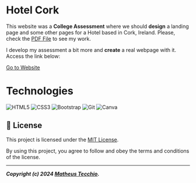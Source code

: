 # Hotel Cork

This website was a **College Assessment** where we should **design** a landing page and some other pages for a Hotel
based in Cork, Ireland. Please, check the [PDF File](docs/hotel-cork-design.pdf) to see my work.

I develop my assessment a bit more and **create** a real webpage with it. Access the link below:

[Go to Website](https://matheustecchio.github.io/hotel-cork/)

# Technologies
![HTML5](https://img.shields.io/badge/html5-%23E34F26.svg?style=for-the-badge&logo=html5&logoColor=white)
![CSS3](https://img.shields.io/badge/css3-%231572B6.svg?style=for-the-badge&logo=css3&logoColor=white)
![Bootstrap](https://img.shields.io/badge/bootstrap-%238511FA.svg?style=for-the-badge&logo=bootstrap&logoColor=white)
![Git](https://img.shields.io/badge/git-%23F05033.svg?style=for-the-badge&logo=git&logoColor=white)
![Canva](https://img.shields.io/badge/Canva-%2300C4CC.svg?style=for-the-badge&logo=Canva&logoColor=white)

## 📝 License

This project is licensed under the [MIT License](./LICENSE).

By using this project, you agree to follow and obey the terms and conditions of the license.

---

***Copyright (c) 2024 [Matheus Tecchio](https://github.com/matheustecchio).***